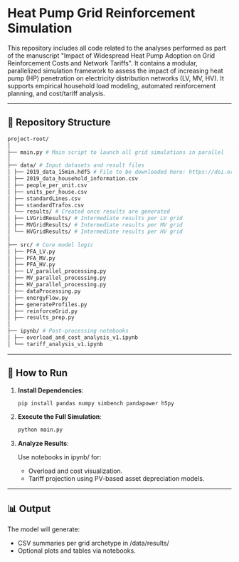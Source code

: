 # Heat Pump Grid Reinforcement Simulation

This repository includes all code related to the analyses performed as part of the manuscript "Impact of Widespread Heat Pump Adoption on Grid Reinforcement Costs and Network Tariffs". It contains a modular, parallelized simulation framework to assess the impact of increasing heat pump (HP) penetration on electricity distribution networks (LV, MV, HV). It supports empirical household load modeling, automated reinforcement planning, and cost/tariff analysis.

---

## 📁 Repository Structure

   ```bash
   project-root/
   │
   ├── main.py # Main script to launch all grid simulations in parallel
   │
   ├── data/ # Input datasets and result files
   │ ├── 2019_data_15min.hdf5 # File to be downloaded here: https://doi.org/10.5281/zenodo.5642902, file 2019_data_15min.hdf5
   │ ├── 2019_data_household_information.csv
   │ ├── people_per_unit.csv
   │ ├── units_per_house.csv
   │ ├── standardLines.csv
   │ ├── standardTrafos.csv
   │ └── results/ # Created once results are generated
   │ ├── LVGridResults/ # Intermediate results per LV grid
   │ ├── MVGridResults/ # Intermediate results per MV grid
   │ └── HVGridResults/ # Intermediate results per HV grid
   │
   ├── src/ # Core model logic
   │ ├── PFA_LV.py
   │ ├── PFA_MV.py
   │ ├── PFA_HV.py
   │ ├── LV_parallel_processing.py
   │ ├── MV_parallel_processing.py
   │ ├── HV_parallel_processing.py
   │ ├── dataProcessing.py
   │ ├── energyFlow.py
   │ ├── generateProfiles.py
   │ ├── reinforceGrid.py
   │ ├── results_prep.py
   │
   ├── ipynb/ # Post-processing notebooks
   │ ├── overload_and_cost_analysis_v1.ipynb
   │ └── tariff_analysis_v1.ipynb
```
---

## 🚀 How to Run

1. **Install Dependencies**:
   ```bash
   pip install pandas numpy simbench pandapower h5py

2. **Execute the Full Simulation**:
   ```bash
   python main.py

3. **Analyze Results**:

   Use notebooks in ipynb/ for:
   - Overload and cost visualization.
   - Tariff projection using PV-based asset depreciation models.
  
---

## 📊 Output

The model will generate:
- CSV summaries per grid archetype in /data/results/
- Optional plots and tables via notebooks.
